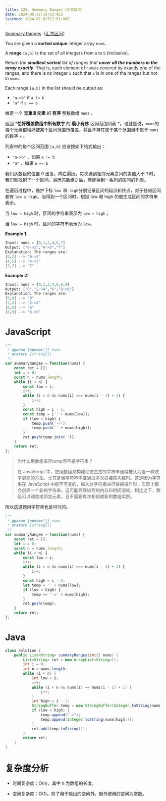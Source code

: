 ```yaml
---
title: 228. Summary Ranges（汇总区间）
date: 2024-05-21T18:03:45Z
lastmod: 2024-07-02T12:51:00Z
---
```


[Summary Ranges](https://leetcode.com/problems/summary-ranges/)（[汇总区间](https://leetcode.cn/problems/summary-ranges)）

You are given a **sorted unique** integer array `nums`​.

A **range** `[a,b]`​ is the set of all integers from `a`​ to `b`​ (inclusive).

Return *the* ***smallest sorted*** *list of ranges that* ***cover all the numbers in the array exactly***. That is, each element of `nums`​ is covered by exactly one of the ranges, and there is no integer `x`​ such that `x`​ is in one of the ranges but not in `nums`​.

Each range `[a,b]`​ in the list should be output as:

* ​`"a->b"`​ if `a != b`​
* ​`"a"`​ if `a == b`​

给定一个  **无重复元素** 的 **有序** 整数数组 `nums`​ 。

返回 ***恰好覆盖数组中所有数字** 的 **最小有序** 区间范围列表 *。也就是说，`nums`​ 的每个元素都恰好被某个区间范围所覆盖，并且不存在属于某个范围但不属于 `nums`​ 的数字 `x`​ 。

列表中的每个区间范围 `[a,b]`​ 应该按如下格式输出：

* ​`"a->b"`​ ，如果 `a != b`​
* ​`"a"`​ ，如果 `a == b`​

我们从数组的位置 0 出发，向右遍历。每次遇到相邻元素之间的差值大于 1 时，我们就找到了一个区间。遍历完数组之后，就能得到一系列的区间的列表。

在遍历过程中，维护下标 `low `​和` high`​ 分别记录区间的起点和终点，对于任何区间都有 `low ≤ high`​。当得到一个区间时，根据 low 和 high 的值生成区间的字符串表示。

当 `low < high`​ 时，区间的字符串表示为 `low → high`​；

当 `low = high`​ 时，区间的字符串表示为 `low`​。

**Example 1:**

```python
Input: nums = [0,1,2,4,5,7]
Output: ["0->2","4->5","7"]
Explanation: The ranges are:
[0,2] --> "0->2"
[4,5] --> "4->5"
[7,7] --> "7"
```

**Example 2:**

```python
Input: nums = [0,2,3,4,6,8,9]
Output: ["0","2->4","6","8->9"]
Explanation: The ranges are:
[0,0] --> "0"
[2,4] --> "2->4"
[6,6] --> "6"
[8,9] --> "8->9"
```

# JavaScript

```javascript
/**
 * @param {number[]} nums
 * @return {string[]}
 */
var summaryRanges = function(nums) {
    const ret = [];
    let i = 0;
    const n = nums.length;
    while (i < n) {
        const low = i;
        i++;
        while (i < n && nums[i] === nums[i - 1] + 1) {
            i++;
        }
        const high = i - 1;
        const temp = ['' + nums[low]];
        if (low < high) {
            temp.push('->');
            temp.push('' + nums[high]);
        }
        ret.push(temp.join(''));
    }
    return ret;
};
```

> 为什么用数组来存temp而不是字符串？
>
> 在 JavaScript 中，使用数组来构建动态生成的字符串通常被认为是一种效率更高的方法，尤其是当字符串需要通过多次拼接来构建时。这是因为字符串在 JavaScript 中是不可变的，每次对字符串进行拼接操作时，实际上都会创建一个新的字符串，这可能导致较高的内存和时间消耗。相比之下，数组可以动态地添加元素，且不需要每次都创建新的数组实例。

所以这道题用字符串也是可行的。

```javascript
/**
 * @param {number[]} nums
 * @return {string[]}
 */
var summaryRanges = function(nums) {
    const ret = [];
    let i = 0;
    const n = nums.length;
    while (i < n) {
        const low = i;
        i++;
        while (i < n && nums[i] === nums[i - 1] + 1) {
            i++;
        }
        const high = i - 1;
        let temp = '' + nums[low];
        if (low < high) {
            temp += '->' + nums[high];
        }
        ret.push(temp);
    }
    return ret;
};
```

# Java

```java
class Solution {
    public List<String> summaryRanges(int[] nums) {
        List<String> ret = new ArrayList<String>();
        int i = 0;
        int n = nums.length;
        while (i < n) {
            int low = i;
            i++;
            while (i < n && nums[i] == nums[i - 1] + 1) {
                i++;
            }
            int high = i - 1;
            StringBuffer temp = new StringBuffer(Integer.toString(nums[low]));
            if (low < high) {
                temp.append("->");
                temp.append(Integer.toString(nums[high]));
            }
            ret.add(temp.toString());
        }
        return ret;
    }
}
```

# 复杂度分析

* 时间复杂度：O(n)，其中 n 为数组的长度。

* 空间复杂度：O(1)。除了用于输出的空间外，额外使用的空间为常数。

‍

